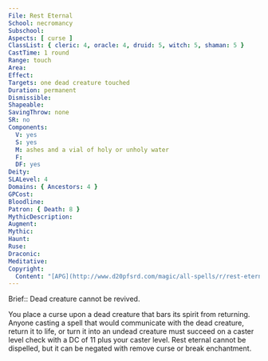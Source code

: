 ```yaml
---
File: Rest Eternal
School: necromancy
Subschool: 
Aspects: [ curse ]
ClassList: { cleric: 4, oracle: 4, druid: 5, witch: 5, shaman: 5 }
CastTime: 1 round
Range: touch
Area: 
Effect: 
Targets: one dead creature touched
Duration: permanent
Dismissible: 
Shapeable: 
SavingThrow: none
SR: no
Components:
  V: yes
  S: yes
  M: ashes and a vial of holy or unholy water
  F: 
  DF: yes
Deity: 
SLALevel: 4
Domains: { Ancestors: 4 }
GPCost: 
Bloodline: 
Patron: { Death: 8 }
MythicDescription: 
Augment: 
Mythic: 
Haunt: 
Ruse: 
Draconic: 
Meditative: 
Copyright:
  Content: "[APG](http://www.d20pfsrd.com/magic/all-spells/r/rest-eternal)"
---
```

Brief:: Dead creature cannot be revived.

You place a curse upon a dead creature that bars its spirit from returning. Anyone casting a spell that would communicate with the dead creature, return it to life, or turn it into an undead creature must succeed on a caster level check with a DC of 11 plus your caster level. Rest eternal cannot be dispelled, but it can be negated with remove curse or break enchantment.
